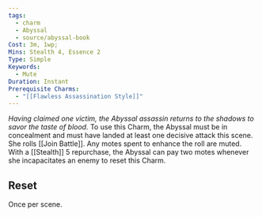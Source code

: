 ```yaml
---
tags:
  - charm
  - Abyssal
  - source/abyssal-book
Cost: 3m, 1wp; 
Mins: Stealth 4, Essence 2
Type: Simple
Keywords:
  - Mute
Duration: Instant
Prerequisite Charms:
  - "[[Flawless Assassination Style]]"
---
```

*Having claimed one victim, the Abyssal assassin returns to the shadows to savor the taste of blood.*
To use this Charm, the Abyssal must be in concealment and must have landed at least one decisive attack this scene. She rolls [[Join Battle]]. Any motes spent to enhance the roll are muted.
With a [[Stealth]] 5 repurchase, the Abyssal can pay two motes whenever she incapacitates an enemy to reset this Charm.
## Reset 
Once per scene.